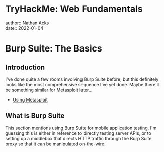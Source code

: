 # TryHackMe: Web Fundamentals

author:: Nathan Acks  
date:: 2022-01-04

# Burp Suite: The Basics

## Introduction

I've done quite a few rooms involving Burp Suite before, but this definitely looks like the most comprehensive sequence I've yet done. Maybe there'll be something similar for Metasploit later...

* [Using Metasploit](../notes/metasploit.md)

## What is Burp Suite

This section mentions using Burp Suite for mobile application testing. I'm guessing this is either in reference to directly testing server APIs, or to setting up a middlebox that directs HTTP traffic through the Burp Suite proxy so that it can be manipulated on-the-wire.
